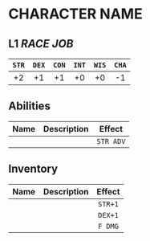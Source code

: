 # CHARACTER NAME

## L1 _RACE_ _JOB_

| `STR` | `DEX` | `CON` | `INT` | `WIS` | `CHA` |
|:---:|:---:|:---:|:---:|:---:|:---:|
| +2 | +1 | +1 | +0 | +0 | -1 |

## Abilities

| Name | Description | Effect |
|:---:|:---:|:---:|
|  |  | `STR ADV` |

## Inventory

| Name | Description | Effect |
|:---:|:---:|:---:|
|  |  | `STR+1` |
|  |  | `DEX+1` |
|  |  | `F DMG` |
